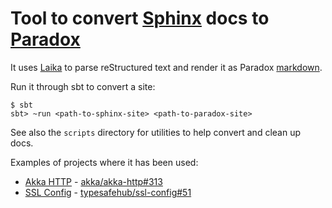 # Tool to convert [Sphinx](http://www.sphinx-doc.org/) docs to [Paradox](https://github.com/lightbend/paradox)

It uses [Laika](https://github.com/planet42/Laika) to parse reStructured
text and render it as Paradox
[markdown](https://developer.lightbend.com/docs/paradox/latest/).

Run it through sbt to convert a site:
```
$ sbt
sbt> ~run <path-to-sphinx-site> <path-to-paradox-site>
```

See also the `scripts` directory for utilities to help convert and clean up
docs.

Examples of projects where it has been used:

 - [Akka HTTP](https://github.com/akka/akka-http) -
   [akka/akka-http#313](https://github.com/akka/akka-http/pull/313)
 - [SSL Config](https://github.com/typesafehub/ssl-config) -
   [typesafehub/ssl-config#51](https://github.com/typesafehub/ssl-config/pull/51)
